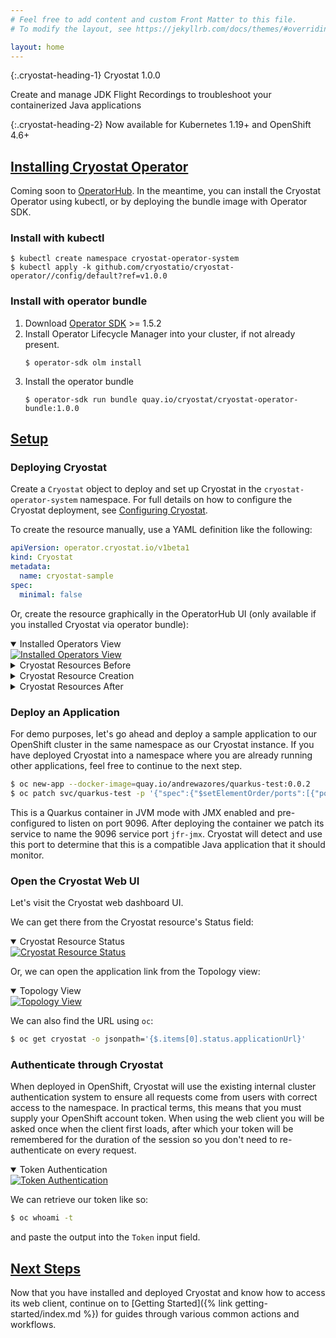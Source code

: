 ```yaml
---
# Feel free to add content and custom Front Matter to this file.
# To modify the layout, see https://jekyllrb.com/docs/themes/#overriding-theme-defaults

layout: home
---
```


{:.cryostat-heading-1}
Cryostat 1.0.0

Create and manage JDK Flight Recordings to troubleshoot your containerized Java applications

{:.cryostat-heading-2}
Now available for Kubernetes 1.19+ and OpenShift 4.6+

## [Installing Cryostat Operator](#installing-cryostat-operator)
Coming soon to [OperatorHub](https://operatorhub.io/). In the meantime, you can install
the Cryostat Operator using kubectl, or by deploying the bundle image with Operator SDK.

### Install with kubectl
```
$ kubectl create namespace cryostat-operator-system
$ kubectl apply -k github.com/cryostatio/cryostat-operator//config/default?ref=v1.0.0
```

### Install with operator bundle
1. Download [Operator SDK](https://github.com/operator-framework/operator-sdk/releases/tag/v1.5.2) >= 1.5.2
2. Install Operator Lifecycle Manager into your cluster, if not already present.
    ```
    $ operator-sdk olm install
    ```
3. Install the operator bundle
    ```
    $ operator-sdk run bundle quay.io/cryostat/cryostat-operator-bundle:1.0.0
    ```

## [Setup](#setup)

### Deploying Cryostat
Create a `Cryostat` object to deploy and set up Cryostat in the `cryostat-operator-system` namespace. For
full details on how to configure the Cryostat deployment, see
[Configuring Cryostat](https://github.com/cryostatio/cryostat-operator/blob/v1.0.0/docs/config.md).

To create the resource manually, use a YAML definition like the following:

```yaml
apiVersion: operator.cryostat.io/v1beta1
kind: Cryostat
metadata:
  name: cryostat-sample
spec:
  minimal: false
```

Or, create the resource graphically in the OperatorHub UI (only available if
you installed Cryostat via operator bundle):

<details open>
  <summary>Installed Operators View</summary>
  <a href="{{site.url}}/images/installed-operators.png" target="_blank">
    <img src="{{site.url}}/images/installed-operators.png" alt="Installed Operators View">
  </a>
</details>
<details>
  <summary>Cryostat Resources Before</summary>
  <a href="{{site.url}}/images/cryostat-resources-before.png" target="_blank">
    <img src="{{site.url}}/images/cryostat-resources-before.png" alt="Cryostat Resources Before">
  </a>
</details>
<details>
  <summary>Cryostat Resource Creation</summary>
  <a href="{{site.url}}/images/cryostat-resource-creation.png" target="_blank">
    <img src="{{site.url}}/images/cryostat-resource-creation.png" alt="Cryostat Resource Creation Wizard">
  </a>
</details>
<details>
  <summary>Cryostat Resources After</summary>
  <a href="{{site.url}}/images/cryostat-resources-after.png" target="_blank">
    <img src="{{site.url}}/images/cryostat-resources-after.png" alt="Cryostat Resources After">
  </a>
</details>

### Deploy an Application
For demo purposes, let's go ahead and deploy a sample application to our
OpenShift cluster in the same namespace as our Cryostat instance. If you have
deployed Cryostat into a namespace where you are already running other
applications, feel free to continue to the next step.

```bash
$ oc new-app --docker-image=quay.io/andrewazores/quarkus-test:0.0.2
$ oc patch svc/quarkus-test -p '{"spec":{"$setElementOrder/ports":[{"port":9096},{"port":9999}],"ports":[{"name":"jfr-jmx","port":9096}]}}'
```

This is a Quarkus container in JVM mode with JMX enabled and pre-configured to
listen on port 9096.  After deploying the container we patch its service to
name the 9096 service port `jfr-jmx`. Cryostat will detect and use this port
to determine that this is a compatible Java application that it should monitor.

### Open the Cryostat Web UI
Let's visit the Cryostat web dashboard UI.

We can get there from the Cryostat resource's Status field:

<details open>
  <summary>Cryostat Resource Status</summary>
  <a href="{{site.url}}/images/cryostat-resource-status.png" target="_blank">
    <img src="{{site.url}}/images/cryostat-resource-status.png" alt="Cryostat Resource Status">
  </a>
</details>

Or, we can open the application link from the Topology view:

<details open>
  <summary>Topology View</summary>
  <a href="{{site.url}}/images/topology-view.png" target="_blank">
    <img src="{{site.url}}/images/topology-view.png" alt="Topology View">
  </a>
</details>

We can also find the URL using `oc`:
```bash
$ oc get cryostat -o jsonpath='{$.items[0].status.applicationUrl}'
```

### Authenticate through Cryostat
When deployed in OpenShift, Cryostat will use the existing internal cluster
authentication system to ensure all requests come from users with correct
access to the namespace. In practical terms, this means that you must supply
your OpenShift account token. When using the web client you will be asked once
when the client first loads, after which your token will be remembered for the
duration of the session so you don't need to re-authenticate on every request.

<details open>
  <summary>Token Authentication</summary>
  <a href="{{site.url}}/images/token-auth-page.png" target="_blank">
    <img src="{{site.url}}/images/token-auth-page.png" alt="Token Authentication">
  </a>
</details>

We can retrieve our token like so:

```bash
$ oc whoami -t
```

and paste the output into the `Token` input field.

## [Next Steps](#next-steps)
Now that you have installed and deployed Cryostat and know how to access its
web client, continue on to [Getting Started]({% link getting-started/index.md %}) for
guides through various common actions and workflows.
